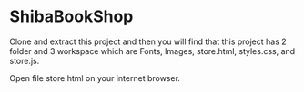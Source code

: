 # ShibaBookShop

Clone and extract this project and then you will find that this project has 2 folder and 3 workspace which are Fonts, Images, store.html, styles.css, and store.js.

Open file store.html on your internet browser.
